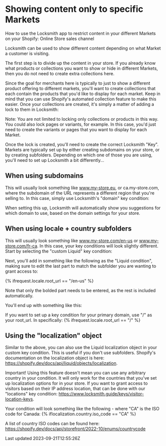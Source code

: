 # Showing content only to specific Markets

How to use the Locksmith app to restrict content in your different Markets on your Shopify: Online Store sales channel

Locksmith can be used to show different content depending on what Market a customer is visiting.

The first step is to divide up the content in your store. If you already know what products or collections you want to show or hide in different Markets, then you do not need to create extra collections here.

Since the goal for merchants here is typically to just to show a different product offering to different markets, you'll want to create collections that each contain the products that you'd like to display for each market. Keep in mind that you can use Shopify's automated collection feature to make this easier. Once your collections are created, it's simply a matter of adding a lock to them in Locksmith:

Note: You are not limited to locking only collections or products in this way. You could also lock pages or variants, for example. In this case, you'd just need to create the variants or pages that you want to display for each Market.

Once the lock is created, you'll need to create the correct Locksmith "Key". Markets are typically set up by either creating subdomains on your store, or by creating subfolders. Depending on which one of those you are using, you'll need to set up Locksmith a bit differently...

## When using subdomains

This will usually look something like www.my-store.eu, or ca.my-store.com, where the subdomain of the URL represents a different region that you're selling to. In this case, simply use Locksmith's "domain" key condition:

When setting this up, Locksmith will automatically show you suggestions for which domain to use, based on the domain settings for your store.

## When using locale + country subfolders

This will usually look something like www.my-store.com/en-us or www.my-store.com/fr-ca. In this case, your key conditions will look slightly different. Start by selecting the "custom Liquid" key condition:

Next, you'll add in something like the following as the "Liquid condition", making sure to edit the last part to match the subfolder you are wanting to grant access to:

{% ifrequest.locale.root\_url == "/en-us" %}

Note that only the bolded part needs to be entered, as the rest is included automatically.

You'll end up with something like this:

If you want to set up a key condition for your primary domain, use "/" as your root\_url. In specifically: {% ifrequest.locale.root\_url == "/" %}

## Using the "localization" object

Similar to the above, you can also use the Liquid localization object in your custom key condition. This is useful if you don't use subfolders. Shopify's documentation on the localization object is here: https://shopify.dev/docs/api/liquid/objects/localization.

Important! Using this feature doesn't mean you can use any arbitrary country in your condition. It will only work for the countries that you've set up localization options for in your store. If you want to grant access to visitors based on their IP address location, that can be done with our "locations" key condition: https://www.locksmith.guide/keys/visitor-location-keys.

Your condition will look something like the following - where "CA" is the ISO code for Canada: {% iflocalization.country.iso\_code == "CA" %}

A list of country ISO codes can be found here: https://shopify.dev/docs/api/storefront/2022-10/enums/countrycode

Last updated 2023-09-21T12:55:26Z